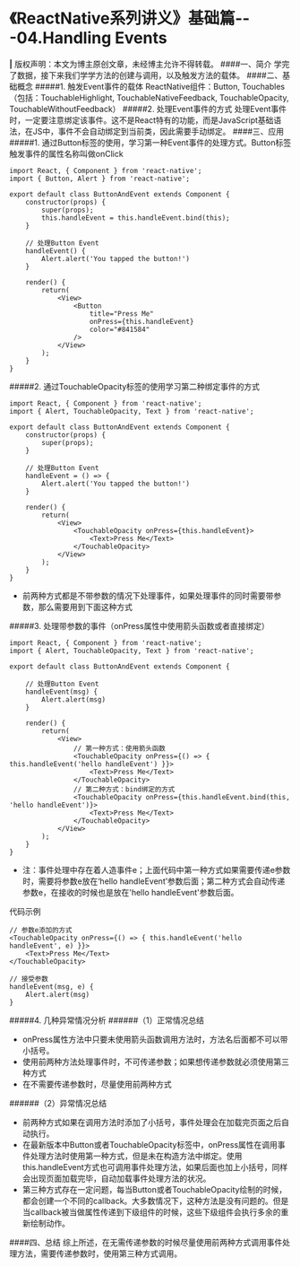 # 《ReactNative系列讲义》基础篇---04.Handling Events
**|** 版权声明：本文为博主原创文章，未经博主允许不得转载。
####一、简介
学完了数据，接下来我们学学方法的创建与调用，以及触发方法的载体。
####二、基础概念
#####1. 触发Event事件的载体
ReactNative组件：Button, Touchables（包括：TouchableHighlight, TouchableNativeFeedback, TouchableOpacity, TouchableWithoutFeedback）
#####2. 处理Event事件的方式
处理Event事件时，一定要注意绑定该事件。这不是React特有的功能，而是JavaScript基础语法，在JS中，事件不会自动绑定到当前类，因此需要手动绑定。
####三、应用
#####1. 通过Button标签的使用，学习第一种Event事件的处理方式。Button标签触发事件的属性名称叫做onClick

```
import React, { Component } from 'react-native';
import { Button, Alert } from 'react-native';

export default class ButtonAndEvent extends Component {
    constructor(props) {
        super(props);
        this.handleEvent = this.handleEvent.bind(this);
    }
    
    // 处理Button Event
    handleEvent() {
        Alert.alert('You tapped the button!')
    }
    
    render() {
        return(
            <View>
                <Button 
                    title="Press Me"
                    onPress={this.handleEvent} 
                    color="#841584"
                />
            </View>
        );
    }
}
```

#####2. 通过TouchableOpacity标签的使用学习第二种绑定事件的方式
```
import React, { Component } from 'react-native';
import { Alert, TouchableOpacity, Text } from 'react-native';

export default class ButtonAndEvent extends Component {
    constructor(props) {
        super(props);
    }
    
    // 处理Button Event
    handleEvent = () => {
        Alert.alert('You tapped the button!')
    }
    
    render() {
        return(
            <View>
                <TouchableOpacity onPress={this.handleEvent}>
                    <Text>Press Me</Text>
                </TouchableOpacity>
            </View>
        );
    }
}
```
* 前两种方式都是不带参数的情况下处理事件，如果处理事件的同时需要带参数，那么需要用到下面这种方式

#####3. 处理带参数的事件（onPress属性中使用箭头函数或者直接绑定）
```
import React, { Component } from 'react-native';
import { Alert, TouchableOpacity, Text } from 'react-native';

export default class ButtonAndEvent extends Component {
    
    // 处理Button Event
    handleEvent(msg) {
        Alert.alert(msg)
    }
    
    render() {
        return(
            <View>
                // 第一种方式：使用箭头函数
                <TouchableOpacity onPress={() => { this.handleEvent('hello handleEvent') }}>
                    <Text>Press Me</Text>
                </TouchableOpacity>
                // 第二种方式：bind绑定的方式
                <TouchableOpacity onPress={this.handleEvent.bind(this, 'hello handleEvent')}>
                    <Text>Press Me</Text>
                </TouchableOpacity>
            </View>
        );
    }
}
```
* 注：事件处理中存在着人造事件e；上面代码中第一种方式如果需要传递e参数时，需要将参数e放在‘hello handleEvent’参数后面；第二种方式会自动传递参数e，在接收的时候也是放在'hello handleEvent'参数后面。

代码示例

```
// 参数e添加的方式
<TouchableOpacity onPress={() => { this.handleEvent('hello handleEvent', e) }}>
    <Text>Press Me</Text>
</TouchableOpacity>

// 接受参数
handleEvent(msg, e) {
    Alert.alert(msg)
}
```


#####4. 几种异常情况分析
######（1）正常情况总结
* onPress属性方法中只要未使用箭头函数调用方法时，方法名后面都不可以带小括号。
* 使用前两种方法处理事件时，不可传递参数；如果想传递参数就必须使用第三种方式
* 在不需要传递参数时，尽量使用前两种方式

######（2）异常情况总结
* 前两种方式如果在调用方法时添加了小括号，事件处理会在加载完页面之后自动执行。
* 在最新版本中Button或者TouchableOpacity标签中，onPress属性在调用事件处理方法时使用第一种方式，但是未在构造方法中绑定。使用this.handleEvent方式也可调用事件处理方法，如果后面也加上小括号，同样会出现页面加载完毕，自动加载事件处理方法的状况。
* 第三种方式存在一定问题，每当Button或者TouchableOpacity绘制的时候，都会创建一个不同的callback。大多数情况下，这种方法是没有问题的。但是当callback被当做属性传递到下级组件的时候，这些下级组件会执行多余的重新绘制动作。

####四、总结
综上所述，在无需传递参数的时候尽量使用前两种方式调用事件处理方法，需要传递参数时，使用第三种方式调用。


